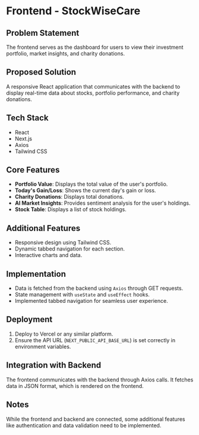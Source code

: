 # Frontend - StockWiseCare

## Problem Statement
The frontend serves as the dashboard for users to view their investment portfolio, market insights, and charity donations.

## Proposed Solution
A responsive React application that communicates with the backend to display real-time data about stocks, portfolio performance, and charity donations.

## Tech Stack
- React
- Next.js
- Axios
- Tailwind CSS

## Core Features
- **Portfolio Value**: Displays the total value of the user's portfolio.
- **Today's Gain/Loss**: Shows the current day's gain or loss.
- **Charity Donations**: Displays total donations.
- **AI Market Insights**: Provides sentiment analysis for the user's holdings.
- **Stock Table**: Displays a list of stock holdings.

## Additional Features
- Responsive design using Tailwind CSS.
- Dynamic tabbed navigation for each section.
- Interactive charts and data.

## Implementation
- Data is fetched from the backend using `Axios` through GET requests.
- State management with `useState` and `useEffect` hooks.
- Implemented tabbed navigation for seamless user experience.

## Deployment
1. Deploy to Vercel or any similar platform.
2. Ensure the API URL (`NEXT_PUBLIC_API_BASE_URL`) is set correctly in environment variables.

## Integration with Backend
The frontend communicates with the backend through Axios calls. It fetches data in JSON format, which is rendered on the frontend.

## Notes
While the frontend and backend are connected, some additional features like authentication and data validation need to be implemented.
